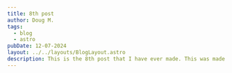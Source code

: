 ```yaml
---
title: 8th post
author: Doug M.
tags:
  - blog
  - astro
pubDate: 12-07-2024
layout: ../../layouts/BlogLayout.astro
description: This is the 8th post that I have ever made. This was made to test the masonry layout. And this has confirmed that I am a master at this craft once and for all... again.
---
```

